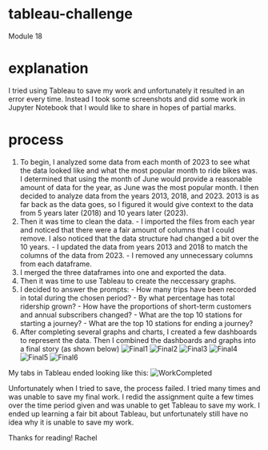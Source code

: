 # tableau-challenge
 Module 18

 # explanation
I tried using Tableau to save my work and unfortunately it resulted in an error every time. Instead I took some screenshots and did some work in Jupyter Notebook that I would like to share in hopes of partial marks.

# process
1. To begin, I analyzed some data from each month of 2023 to see what the data looked like and what the most popular month to ride bikes was. I determined that using the month of June would provide a reasonable amount of data for the year, as June was the most popular month. I then decided to analyze data from the years 2013, 2018, and 2023. 2013 is as far back as the data goes, so I figured it would give context to the data from 5 years later (2018) and 10 years later (2023).
2. Then it was time to clean the data.
       - I imported the files from each year and noticed that there were a fair amount of columns that I could remove. I also noticed that the data structure had changed a bit over the 10 years.
       - I updated the data from years 2013 and 2018 to match the columns of the data from 2023.
       - I removed any unnecessary columns from each dataframe.
3. I merged the three dataframes into one and exported the data.
4. Then it was time to use Tableau to create the neccessary graphs.
5. I decided to answer the prompts:
       - How many trips have been recorded in total during the chosen period?
       - By what percentage has total ridership grown?
       - How have the proportions of short-term customers and annual subscribers changed?
       - What are the top 10 stations for starting a journey?
       - What are the top 10 stations for ending a journey?
6. After completing several graphs and charts, I created a few dashboards to represent the data. Then I combined the dashboards and graphs into a final story (as shown below)
![Final1](https://github.com/rwoodill/tableau-challenge/assets/40248698/0bc5a49a-cde9-4002-94fd-b53ba8b56906)
![Final2](https://github.com/rwoodill/tableau-challenge/assets/40248698/7f344755-d956-4f2d-8dc5-cce3e77c8eff)
![Final3](https://github.com/rwoodill/tableau-challenge/assets/40248698/1061c2b4-0d4d-436c-bb91-8da34402a0dc)
![Final4](https://github.com/rwoodill/tableau-challenge/assets/40248698/2289691a-6718-4ca8-a1dd-eeb55b0349f5)
![Final5](https://github.com/rwoodill/tableau-challenge/assets/40248698/3b8be646-126f-4c32-91eb-6137404584f2)
![Final6](https://github.com/rwoodill/tableau-challenge/assets/40248698/7c3e85ad-a025-4e7d-9a6c-123fed54e500)

My tabs in Tableau ended looking like this:
![WorkCompleted](https://github.com/rwoodill/tableau-challenge/assets/40248698/5ca9fa7e-850e-48a0-8713-b6af95dd41b0)

Unfortunately when I tried to save, the process failed. I tried many times and was unable to save my final work. I redid the assignment quite a few times over the time period given and was unable to get Tableau to save my work. I ended up learning a fair bit about Tableau, but unfortunately still have no idea why it is unable to save my work. 

Thanks for reading! 
Rachel
